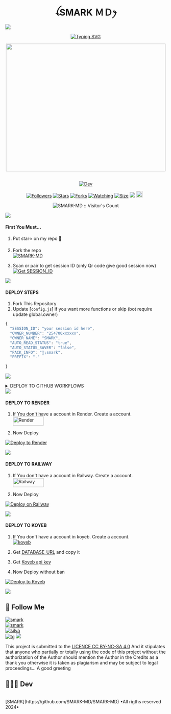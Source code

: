 <h1 align="center" style="font-weight: bold;">ꪶSMARK ＭＤꫂ</h1>
<a><img src='https://i.imgur.com/LyHic3i.gif'/></a>
<p align="center">
    <a href="https://git.io/typing-svg">
        <img src="https://readme-typing-svg.demolab.com?font=Black+Ops+One&size=65&pause=500&color=25D30E&center=true&width=1150&height=100&lines=SMARK+BOT;MULTI+DEVICE+WHATSAPP+BOT;CREATED+BY+SILVA+ANGEL;RELEASED+BY+@SMARK-MD" alt="Typing SVG" />
    </a>
</p>

<div align="center">
    <img src="https://github.com/SilvatechB.png" width="500" height="400" />
</div>
<br>
<p align="center">
<a href="#"><img title="Dev" src="https://img.shields.io/badge/Dev-SMARK-MD-red.svg?style=for-the-badge&logo=github"></a>
</p>

<div class = "repo" align = "center">
<p align="center">
<a href="https://github.com/SilvaTechB?tab=followers"><img title="Followers" src="https://img.shields.io/github/followers/SilvaTechB?color=green&style=flat-square"></a>
<a href="https://github.com/SMARK-MD/SMARK-MD/stargazers/"><img title="Stars" src="https://img.shields.io/github/stars/SMARK-MD/SMARK-MD?color=white&style=flat-square"></a>
<a href="https://github.com/SMARK-MD/SMARK-MD/network/members"><img title="Forks" src="https://img.shields.io/github/forks/SMARK-MD/SMARK-MD?color=yellow&style=flat-square"></a>
<a href="https://github.com/SMARK-MD/SMARK-MD/watchers"><img title="Watching" src="https://img.shields.io/github/watchers/SMARK-MD/SMARK-MD?label=Watchers&color=red&style=flat-square"></a>
<a href="https://github.com/SMARK-MD/SMARK-MD"><img title="Size" src="https://img.shields.io/github/repo-size/SMARK-MD/SMARK-MD?style=flat-square&color=darkred"></a>
<a href="https://hits.seeyoufarm.com"><img src="https://hits.seeyoufarm.com/api/count/incr/badge.svg?url=https://github.com/SMARK-MD/SMARK-MD/hit-counter&count_bg=%2379C83D&title_bg=%23555555&icon=probot.svg&icon_color=%2304FF00&title=hits&edge_flat=false"/></a>
<a href="https://github.com/CrazyPrince/CRAZY-MD-v2/graphs/commit-activity"><img height="20" src="https://img.shields.io/badge/Maintained-Yes-red.svg"></a>&nbsp;&nbsp;
</p>
</a>
</div>



<p align="center"><img src="https://profile-counter.glitch.me/{SMARK-MD}/count.svg" alt="SMARK-MD :: Visitor's Count" /></p>

<a><img src='https://i.imgur.com/LyHic3i.gif'/></a>

#### First You Must...
1. Put star⭐️ on my repo 🥺
    <br>
2. Fork the repo
    <br>
<a href="https://github.com/SMARK-MD/SMARK-MD/fork"><img title="SMARK-MD" src="https://img.shields.io/badge/FORK_SMARK-MD-h?color=blue&style=for-the-badge&logo=stackshare&logoColor=green&labelColor=purple&color=blue"></a>

3. Scan or pair to get session ID (only Qr code give good session now)
    <br>
<a href='COMING SOON' target="_blank"><img alt='Get SESSION_ID' src='https://img.shields.io/badge/Get-Session_ID-100000?style=for-the-badge&logo=scan&logoColor=white&labelColor=green&color=purple'/></a>

<a><img src='https://i.imgur.com/LyHic3i.gif'/></a>
#### DEPLOY STEPS

1. Fork This Repository 
2. Update [`config.js`] if you want more functions or skip (bot require update global.owner)
```js
{
  "SESSION_ID": "your session id here",
  "OWNER_NUMBER": "254700xxxxxx",
  "OWNER_NAME": "SMARK",
  "AUTO_READ_STATUS": "true",
  "AUTO_STATUS_SAVER": "false",
  "PACK_INFO": "👑;smark",
  "PREFIX": "."
   
}
```

<a><img src='https://i.imgur.com/LyHic3i.gif'/></a>
<details close>
<summary>DEPLOY TO GITHUB WORKFLOWS</summary>

**Create new file [`.github/workflows/deploye.yml`] After created, copy this and paste it there.**
```yml
name: Node.js CI

on:
  push:
    branches:
      - main
  pull_request:
    branches:
      - main

jobs:
  build:

    runs-on: ubuntu-latest

    strategy:
      matrix:
        node-version: [20.x]

    steps:
    - name: Checkout repository
      uses: actions/checkout@v3

    - name: Set up Node.js
      uses: actions/setup-node@v3
      with:
        node-version: ${{ matrix.node-version }}

    - name: Install dependencies
      run: npm install

    - name: Start application
      run: npm start

```
</details>
<a><img src='https://i.imgur.com/LyHic3i.gif'/></a>

#### DEPLOY TO RENDER

1. If You don't have a account in Render. Create a account.
    <br>
<a href='https://dashboard.render.com/register' target="_blank"><img alt='Render' src='https://img.shields.io/badge/REGISTER-h?color=black&style=for-the-badge&logo=render' width="96.35" height="28"/></a></p>

2. Now Deploy
    <br>

[![Deploy to Render](https://render.com/images/deploy-to-render-button.svg)](https://dashboard.render.com/select-repo?type=web)

<a><img src='https://i.imgur.com/LyHic3i.gif'/></a>

#### DEPLOY TO RAILWAY

1. If You don't have a account in Railway. Create a account.
    <br>
<a href='https://railway.app/login' target="_blank"><img alt='Railway' src='https://img.shields.io/badge/LOGIN-h?color=black&style=for-the-badge&logo=railway' width="96.35" height="28"/></a></p>

2. Now Deploy
    <br>

[![Deploy on Railway](https://railway.app/button.svg)](https://railway.app/template/2gWw63?referralCode=Mo3xZD)

<a><img src='https://i.imgur.com/LyHic3i.gif'/></a>

#### DEPLOY TO KOYEB 

1. If You don't have a account in koyeb. Create a account.
    <br>
<a href='https://app.koyeb.com/auth/signup' target="_blank"><img alt='koyeb' src='https://img.shields.io/badge/-Login-black?style=for-the-badge&logo=koyeb&logoColor=white'/></a>

3. Get [DATABASE_URL](https://github.com/A-d-i-t-h-y-a-n/hermit-md/wiki/DATABASE_URL) and copy it

4. Get [Koyeb api key](https://app.koyeb.com/account/api)

2. Now Deploy without ban
    <br>

[![Deploy to Koyeb](https://www.koyeb.com/static/images/deploy/button.svg)](https://app.koyeb.com/deploy?...)

<a><img src='https://i.imgur.com/LyHic3i.gif'/></a>

## 🔗 Follow Me
[![smark](https://img.shields.io/badge/SUBSCRIBE%20ME-red?style=for-the-badge&logo=youtube&logoColor=white)](https://youtube.com/@silvaedits254/)</br>
[![smark](https://img.shields.io/badge/FOLLOW%20CRAZY%20ON%20WHATSAPP-green?style=for-the-badge&logo=whatsapp&logoColor=white)](https://whatsapp.com/channel)</br>
[![silva](https://img.shields.io/badge/FOLLOW%20SUPPORT%20ON%20WHATSAPP-green?style=for-the-badge&logo=whatsapp&logoColor=white)](https://chat.whatsapp.com/I404Kcfw1JnIwi7n6aRvLe)</br>
[![tg](https://img.shields.io/badge/CrazyMdChat-0A66C2?style=for-the-badge&logo=telegram&logoColor=white)](https://t.me/)
<a><img src='https://i.imgur.com/LyHic3i.gif'/></a>
</br>

This project is submitted to the [LICENCE CC BY-NC-SA 4.0](https://github.com/SMARK-MD/SMARK-MD/blob/main/LICENSE) And it stipulates that anyone who partially or totally using the code of this project without the authorization of the Author should mention the Author in the Credits as a thank you otherwise it is taken as plagiarism and may be subject to legal proceedings... A good greeting
## 👨🏽‍💻 Dev
 <br>
[SMARK](https://github.com/SMARK-MD/SMARK-MD) •All rigths reserved 2024•
